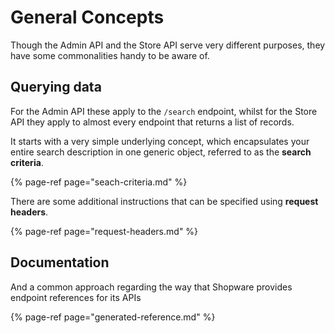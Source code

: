 # General Concepts

Though the Admin API and the Store API serve very different purposes, they have some commonalities handy to be aware of.

## Querying data

For the Admin API these apply to the `/search` endpoint, whilst for the Store API they apply to almost every endpoint that returns a list of records. 

It starts with a very simple underlying concept, which encapsulates your entire search description in one generic object, referred to as the **search criteria**.

{% page-ref page="seach-criteria.md" %}

There are some additional instructions that can be specified using **request headers**.

{% page-ref page="request-headers.md" %}

## Documentation

And a common approach regarding the way that Shopware provides endpoint references for its APIs

{% page-ref page="generated-reference.md" %}



